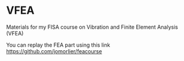 # VFEA
Materials for my FISA course on Vibration and Finite Element Analysis (VFEA)

You can replay the FEA part using this link 
https://github.com/jomorlier/feacourse

